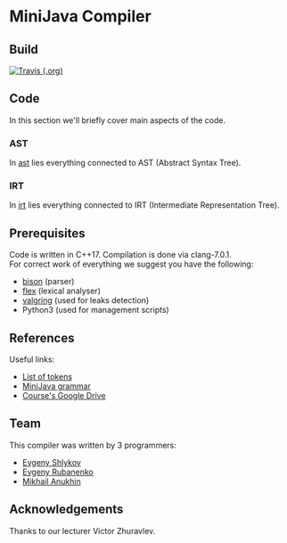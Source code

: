 # MiniJava Compiler

## Build

[![Travis (.org)](https://img.shields.io/travis/eshlykov/compilers-course.svg)](https://travis-ci.org/eshlykov/compilers-course)

## Code

In this section we'll briefly cover main aspects of the code.

### AST

In [ast](ast) lies everything connected to AST (Abstract Syntax Tree).

### IRT

In [irt](irt) lies everything connected to IRT (Intermediate Representation Tree).

## Prerequisites

Code is written in C++17. Compilation is done via clang-7.0.1.  
For correct work of everything we suggest you have the following:
* [bison](https://www.gnu.org/software/bison/) (parser)
* [flex](https://www.gnu.org/software/flex/) (lexical analyser)
* [valgring](http://www.valgrind.org) (used for leaks detection)
* Python3 (used for management scripts)

## References

Useful links:
* [List of tokens](https://docs.google.com/document/d/1I_kbg815RdBgth_w0F04MJiE72xIur6C-6QKBIEQnL4/edit)
* [MiniJava grammar](https://docs.google.com/document/d/1Pwhxt5oOrkgJwLB8MpaphhnbXTEM8EBW6NY9ONCl7ho/edit)
* [Course's Google Drive](https://drive.google.com/drive/u/0/folders/1Q7nlEMtqZIvuYCEbITspLKm4TuCq4KLL)

## Team

This compiler was written by 3 programmers:
* [Evgeny Shlykov](https://github.com/eshlykov)
* [Evgeny Rubanenko](https://github.com/svinkapeppa)
* [Mikhail Anukhin](https://github.com/clumpytuna)

## Acknowledgements

Thanks to our lecturer Victor Zhuravlev.
